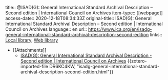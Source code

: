 title:: @ISAD(G): General International Standard Archival Description – Second edition | International Council on Archives
item-type:: [[webpage]]
access-date:: 2020-12-18T08:34:33Z
original-title:: ISAD(G): General International Standard Archival Description – Second edition | International Council on Archives
language:: en
url:: https://www.ica.org/en/isadg-general-international-standard-archival-description-second-edition
links:: [Local library](zotero://select/groups/2386895/items/A2Q7L5GK), [Web library](https://www.zotero.org/groups/2386895/items/A2Q7L5GK)

- [[Attachments]]
	- [ISAD(G): General International Standard Archival Description - Second edition | International Council on Archives](https://www.ica.org/en/isadg-general-international-standard-archival-description-second-edition) {{zotero-imported-file DR6KC4KW, "isadg-general-international-standard-archival-description-second-edition.html"}}